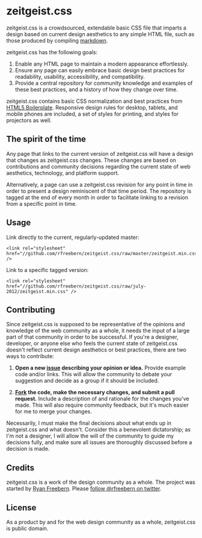 zeitgeist.css
=============

zeitgeist.css is a crowdsourced, extendable basic CSS file that imparts a design based on current design aesthetics to any simple HTML file, such as those produced by compiling [markdown][1].

zeitgeist.css has the following goals:

1. Enable any HTML page to maintain a modern appearance effortlessly.
2. Ensure any page can easily embrace basic design best practices for readability, usability, accessibility, and compatibility.
3. Provide a central repository for community knowledge and examples of these best practices, and a history of how they change over time.

zeitgeist.css contains basic CSS normalization and best practices from [HTML5 Boilerplate][2]. Responsive design rules for desktop, tablets, and mobile phones are included, a set of styles for printing, and styles for projectors as well.

The spirit of the time
----------------------

Any page that links to the current version of zeitgeist.css will have a design that changes as zeitgeist.css changes. These changes are based on contributions and community decisions regarding the current state of web aesthetics, technology, and platform support.

Alternatively, a page can use a zeitgeist.css revision for any point in time in order to present a design reminiscent of that time period. The repository is tagged at the end of every month in order to facilitate linking to a revision from a specific point in time.

Usage
-----

Link directly to the current, regularly-updated master:

    <link rel="stylesheet" href="//github.com/rfreebern/zeitgeist.css/raw/master/zeitgeist.min.css" />

Link to a specific tagged version:

    <link rel="stylesheet" href="//github.com/rfreebern/zeitgeist.css/raw/july-2012/zeitgeist.min.css" />

Contributing
------------

Since zeitgeist.css is supposed to be representative of the opinions and knowledge of the web community as a whole, it needs the input of a large part of that community in order to be successful. If you're a designer, developer, or anyone else who feels the current state of zeitgeist.css doesn't reflect current design aesthetics or best practices, there are two ways to contribute:

1. **Open a new [issue][3] describing your opinion or idea.**
    Provide example code and/or links. This will allow the community to debate your suggestion and decide as a group if it should be included.

2. **[Fork][4] the code, make the necessary changes, and submit a pull request.**
    Include a description of and rationale for the changes you've made. This will also require community feedback, but it's much easier for me to merge your changes.

Necessarily, I must make the final decisions about what ends up in zeitgeist.css and what doesn't. Consider this a benevolent dictatorship; as I'm not a designer, I will allow the will of the community to guide my decisions fully, and make sure all issues are thoroughly discussed before a decision is made.

Credits
-------

zeitgeist.css is a work of the design community as a whole. The project was started by [Ryan Freebern][5]. Please [follow @rfreebern on twitter][6].

License
-------

As a product by and for the web design community as a whole, zeitgeist.css is public domain.

 [1]: http://daringfireball.net/projects/markdown "Daring Fireball: Markdown"
 [2]: http://h5bp.com "HTML5 Boilerplate"
 [3]: https://github.com/rfreebern/zeitgeist.css/issues "zeitgeist.css Issues"
 [4]: https://github.com/rfreebern/zeitgeist.css/fork_select "Fork zeitgeist.css"
 [5]: http://rnf.me "Ryan Freebern: I &hearts; the web."
 [6]: http://twitter.com/rfreebern "@rfreebern on Twitter"
